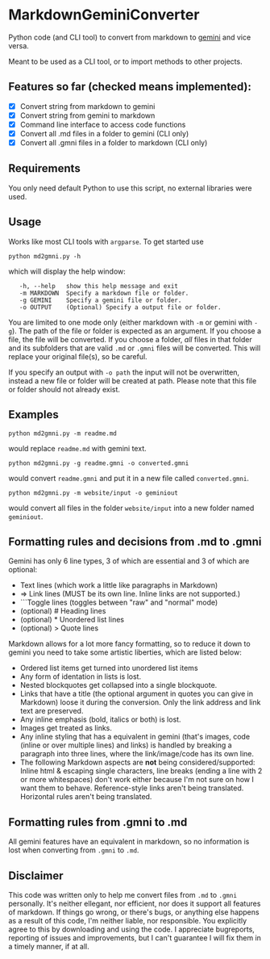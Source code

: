 # MarkdownGeminiConverter

Python code (and CLI tool) to convert from markdown to [gemini](https://gemini.circumlunar.space/ "Gemini project website") and vice versa.

Meant to be used as a CLI tool, or to import methods to other projects.

## Features so far (checked means implemented):

- [x] Convert string from markdown to gemini
- [x] Convert string from gemini to markdown
- [x] Command line interface to access code functions
- [x] Convert all .md files in a folder to gemini (CLI only)
- [x] Convert all .gmni files in a folder to markdown (CLI only)

## Requirements

You only need default Python to use this script, no external libraries were used.

## Usage

Works like most CLI tools with `argparse`. To get started use

    python md2gmni.py -h

which will display the help window:

       -h, --help   show this help message and exit
       -m MARKDOWN  Specify a markdown file or folder.
       -g GEMINI    Specify a gemini file or folder.
       -o OUTPUT    (Optional) Specify a output file or folder.

You are limited to one mode only (either markdown with `-m` or gemini with `-g`). The path of the file or folder is expected as an argument. If you choose a file, the file will be converted. If you choose a folder, *all* files in that folder and its subfolders that are valid `.md` or `.gmni` files will be converted. This will replace your original file(s), so be careful.

If you specify an output with `-o path` the input will not be overwritten, instead a new file or folder will be created at path. Please note that this file or folder should not already exist.

## Examples

    python md2gmni.py -m readme.md

would replace `readme.md` with gemini text.

    python md2gmni.py -g readme.gmni -o converted.gmni

would convert `readme.gmni` and put it in a new file called `converted.gmni`.

    python md2gmni.py -m website/input -o geminiout

would convert all files in the folder `website/input` into a new folder named `geminiout`.

## Formatting rules and decisions from .md to .gmni

Gemini has only 6 line types, 3 of which are essential and 3 of which are optional:

* Text lines (which work a little like paragraphs in Markdown)
* => Link lines (MUST be its own line. Inline links are not supported.)
* \`\`\`Toggle lines (toggles between "raw" and "normal" mode)
* (optional) # Heading lines
* (optional) * Unordered list lines
* (optional) &gt; Quote lines

Markdown allows for a lot more fancy formatting, so to reduce it down to gemini you need to take some artistic liberties, which are listed below:


* Ordered list items get turned into unordered list items
* Any form of identation in lists is lost.
* Nested blockquotes get collapsed into a single blockquote.
* Links that have a title (the optional argument in quotes you can give in Markdown) loose it during the conversion. Only the link address and link text are preserved.
* Any inline emphasis (bold, italics or both) is lost.
* Images get treated as links.
* Any inline styling that has a equivalent in gemini (that's images, code (inline or over multiple lines) and links) is handled by breaking a paragraph into three lines, where the link/image/code has its own line.
* The following Markdown aspects are **not** being considered/supported: Inline html & escaping single characters, line breaks (ending a line with 2 or more whitespaces) don't work either because I'm not sure on how I want them to behave. Reference-style links aren't being translated. Horizontal rules aren't being translated.

## Formatting rules from .gmni to .md

All gemini features have an equivalent in markdown, so no information is lost when converting from `.gmni` to `.md`.

## Disclaimer

This code was written only to help me convert files from `.md` to `.gmni` personally. It's neither ellegant, nor efficient, nor does it support all features of markdown. If things go wrong, or there's bugs, or anything else happens as a result of this code, I'm neither liable, nor responsible. You explicitly agree to this by downloading and using the code. I appreciate bugreports, reporting of issues and improvements, but I can't guarantee I will fix them in a timely manner, if at all.
